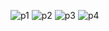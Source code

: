 ![p1](https://github.com/user-attachments/assets/a9214cda-5334-4e0c-8b64-ea4b63b22be1)
![p2](https://github.com/user-attachments/assets/0944ece0-b57c-40a4-8d79-5cbf78e79347)
![p3](https://github.com/user-attachments/assets/abad5663-d11e-487e-9ed3-b606c8825f34)
![p4](https://github.com/user-attachments/assets/cf9ccb55-3cd1-4cee-aea7-856f3a7c6003)
